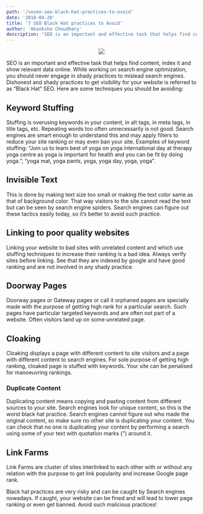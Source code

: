 ```yaml
---
path: '/seven-seo-black-hat-practices-to-avoid'
date: '2018-04-20'
title: '7 SEO Black Hat practices to Avoid'
author: 'Akanksha Choudhary'
description: 'SEO is an important and effective task that helps find content, index it and show relevant data online. While working on search engine optimization, you should never engage in shady practices to mislead search engines. Dishonest and shady practices to get visibility for your website is referred to as “Black Hat” SEO.'
---
```


<div style="text-align: center">
<img src="https://media.licdn.com/media/gcrc/dms/image/C5112AQFCOnCTFCzpEw/article-cover_image-shrink_600_2000/0?e=1553731200&v=beta&t=M-tkvDMcECkMSx74jt7cfamdEC4U9ZWh5GW7ybWiUro" />
</div>

SEO is an important and effective task that helps find content, index it and show relevant data online. While working on search engine optimization, you should never engage in shady practices to mislead search engines. Dishonest and shady practices to get visibility for your website is referred to as “Black Hat” SEO. Here are some techniques you should be avoiding:

## Keyword Stuffing

Stuffing is overusing keywords in your content, in alt tags, in meta tags, in title tags, etc. Repeating words too often unnecessarily is not good. Search engines are smart enough to understand this and may apply filters to reduce your site ranking or may even ban your site. Examples of keyword stuffing: “Join us to learn best of yoga on yoga international day at therapy yoga centre as yoga is important for health and you can be fit by doing yoga.”, “yoga mat, yoga pants, yoga, yoga day, yoga, yoga”.

## Invisible Text

This is done by making text size too small or making the text color same as that of background color. That way visitors to the site cannot read the text but can be seen by search engine spiders. Search engines can figure out these tactics easily today, so it’s better to avoid such practice.

## Linking to poor quality websites

Linking your website to bad sites with unrelated content and which use stuffing techniques to increase their ranking is a bad idea. Always verify sites before linking. See that they are indexed by google and have good ranking and are not involved in any shady practice.

## Doorway Pages

Doorway pages or Gateway pages or call it orphaned pages are specially made with the purpose of getting high rank for a particular search. Such pages have particular targeted keywords and are often not part of a website. Often visitors land up on some unrelated page.

## Cloaking

Cloaking displays a page with different content to site visitors and a page with different content to search engines. For sole purpose of getting high ranking, cloaked page is stuffed with keywords. Your site can be penalised for manoeuvring rankings.

### Duplicate Content

Duplicating content means copying and pasting content from different sources to your site. Search engines look for unique content, so this is the worst black hat practice. Search engines cannot figure out who made the original content, so make sure no other site is duplicating your content. You can check that no one is duplicating your content by performing a search using some of your text with quotation marks (") around it.

## Link Farms

Link Farms are cluster of sites interlinked to each other with or without any relation with the purpose to get link popularity and increase Google page rank.


Black hat practices are very risky and can be caught by Search engines nowadays. If caught, your website can be fined and will lead to lower page ranking or even get banned. Avoid such malicious practices!
